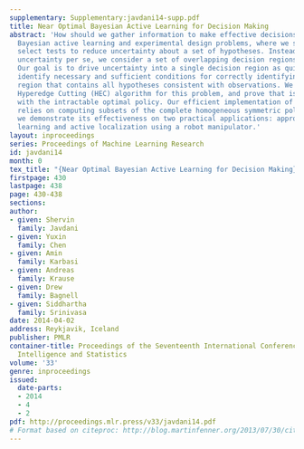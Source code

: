 ```yaml
---
supplementary: Supplementary:javdani14-supp.pdf
title: Near Optimal Bayesian Active Learning for Decision Making
abstract: 'How should we gather information to make effective decisions? We address
  Bayesian active learning and experimental design problems, where we sequentially
  select tests to reduce uncertainty about a set of hypotheses. Instead of minimizing
  uncertainty per se, we consider a set of overlapping decision regions of these hypotheses.
  Our goal is to drive uncertainty into a single decision region as quickly as possible.     We
  identify necessary and sufficient conditions for correctly identifying a decision
  region that contains all hypotheses consistent with observations. We develop a novel
  Hyperedge Cutting (HEC) algorithm for this problem, and prove that is competitive
  with the intractable optimal policy. Our efficient implementation of the algorithm
  relies on computing subsets of the complete homogeneous symmetric polynomials. Finally,
  we demonstrate its effectiveness on two practical applications: approximate comparison-based
  learning and active localization using a robot manipulator.'
layout: inproceedings
series: Proceedings of Machine Learning Research
id: javdani14
month: 0
tex_title: "{Near Optimal Bayesian Active Learning for Decision Making}"
firstpage: 430
lastpage: 438
page: 430-438
sections: 
author:
- given: Shervin
  family: Javdani
- given: Yuxin
  family: Chen
- given: Amin
  family: Karbasi
- given: Andreas
  family: Krause
- given: Drew
  family: Bagnell
- given: Siddhartha
  family: Srinivasa
date: 2014-04-02
address: Reykjavik, Iceland
publisher: PMLR
container-title: Proceedings of the Seventeenth International Conference on Artificial
  Intelligence and Statistics
volume: '33'
genre: inproceedings
issued:
  date-parts:
  - 2014
  - 4
  - 2
pdf: http://proceedings.mlr.press/v33/javdani14.pdf
# Format based on citeproc: http://blog.martinfenner.org/2013/07/30/citeproc-yaml-for-bibliographies/
---
```

